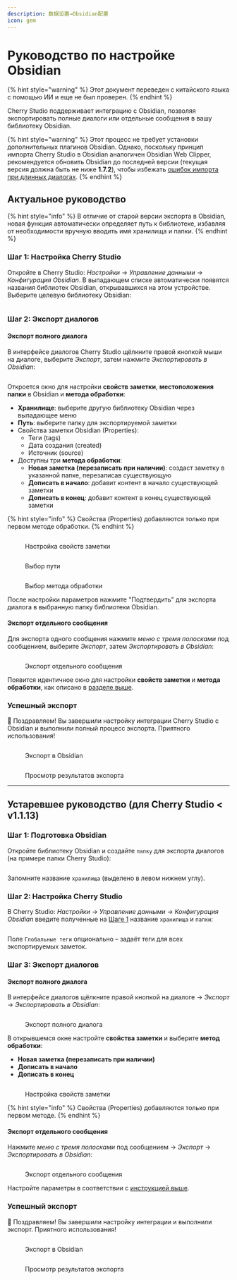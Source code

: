 ```yaml
---
description: 数据设置→Obsidian配置
icon: gem
---
```

# Руководство по настройке Obsidian


{% hint style="warning" %}
Этот документ переведен с китайского языка с помощью ИИ и еще не был проверен.
{% endhint %}




Cherry Studio поддерживает интеграцию с Obsidian, позволяя экспортировать полные диалоги или отдельные сообщения в вашу библиотеку Obsidian.

{% hint style="warning" %}
Этот процесс не требует установки дополнительных плагинов Obsidian. Однако, поскольку принцип импорта Cherry Studio в Obsidian аналогичен Obsidian Web Clipper, рекомендуется обновить Obsidian до последней версии (текущая версия должна быть не ниже **1.7.2**), чтобы избежать [ошибок импорта при длинных диалогах](https://github.com/obsidianmd/obsidian-clipper/releases/tag/0.7.0).
{% endhint %}

## Актуальное руководство

{% hint style="info" %}
В отличие от старой версии экспорта в Obsidian, новая функция автоматически определяет путь к библиотеке, избавляя от необходимости вручную вводить имя хранилища и папки.
{% endhint %}

### Шаг 1: Настройка Cherry Studio

Откройте в Cherry Studio: _Настройки_ → _Управление данными_ → _Конфигурация Obsidian_. В выпадающем списке автоматически появятся названия библиотек Obsidian, открывавшихся на этом устройстве. Выберите целевую библиотеку Obsidian:

<figure><img src="../.gitbook/assets/image (142).png" alt=""><figcaption></figcaption></figure>

### Шаг 2: Экспорт диалогов

#### Экспорт полного диалога

В интерфейсе диалогов Cherry Studio щёлкните правой кнопкой мыши на диалоге, выберите _Экспорт_, затем нажмите _Экспортировать в Obsidian_:

<figure><img src="../.gitbook/assets/image (143).png" alt=""><figcaption></figcaption></figure>

Откроется окно для настройки **свойств заметки**, **местоположения папки** в Obsidian и **метода обработки**:

* **Хранилище**: выберите другую библиотеку Obsidian через выпадающее меню
* **Путь**: выберите папку для экспортируемой заметки
* Свойства заметки Obsidian (Properties):
  * Теги (tags)
  * Дата создания (created)
  * Источник (source)
* Доступны три **метода обработки**:
  * **Новая заметка (перезаписать при наличии)**: создаст заметку в указанной папке, перезаписав существующую
  * **Дописать в начало**: добавит контент в начало существующей заметки
  * **Дописать в конец**: добавит контент в конец существующей заметки

{% hint style="info" %}
Свойства (Properties) добавляются только при первом методе обработки.
{% endhint %}

<figure><img src="../.gitbook/assets/image (144).png" alt=""><figcaption><p>Настройка свойств заметки</p></figcaption></figure>

<figure><img src="../.gitbook/assets/image (145).png" alt=""><figcaption><p>Выбор пути</p></figcaption></figure>

<figure><img src="../.gitbook/assets/image (146).png" alt=""><figcaption><p>Выбор метода обработки</p></figcaption></figure>

После настройки параметров нажмите "Подтвердить" для экспорта диалога в выбранную папку библиотеки Obsidian.

#### Экспорт отдельного сообщения

Для экспорта одного сообщения нажмите _меню с тремя полосками_ под сообщением, выберите _Экспорт_, затем _Экспортировать в Obsidian_:

<figure><img src="../.gitbook/assets/image (147).png" alt=""><figcaption><p>Экспорт отдельного сообщения</p></figcaption></figure>

Появится идентичное окно для настройки **свойств заметки** и **метода обработки**, как описано в [разделе выше](obsidian.md#dao-chu-wan-zheng-dui-hua).

### Успешный экспорт

🎉 Поздравляем! Вы завершили настройку интеграции Cherry Studio с Obsidian и выполнили полный процесс экспорта. Приятного использования!

<figure><img src="../.gitbook/assets/image (140).png" alt=""><figcaption><p>Экспорт в Obsidian</p></figcaption></figure>

<figure><img src="../.gitbook/assets/image (139).png" alt=""><figcaption><p>Просмотр результатов экспорта</p></figcaption></figure>

***

## Устаревшее руководство (для Cherry Studio < v1.1.13)

### Шаг 1: Подготовка Obsidian

Откройте библиотеку Obsidian и создайте `папку` для экспорта диалогов (на примере папки Cherry Studio):

<figure><img src="../.gitbook/assets/image (127).png" alt=""><figcaption></figcaption></figure>

Запомните название `хранилища` (выделено в левом нижнем углу).

### Шаг 2: Настройка Cherry Studio

В Cherry Studio: _Настройки_ → _Управление данными_ → _Конфигурация Obsidian_ введите полученные на [Шаге 1](obsidian.md#di-yi-bu) название `хранилища` и `папки`:

<figure><img src="../.gitbook/assets/image (129).png" alt=""><figcaption></figcaption></figure>

Поле `Глобальные теги` опционально – задаёт теги для всех экспортируемых заметок.

### Шаг 3: Экспорт диалогов

#### Экспорт полного диалога

В интерфейсе диалогов щёлкните правой кнопкой на диалоге → _Экспорт_ → _Экспортировать в Obsidian_:

<figure><img src="../.gitbook/assets/image (138).png" alt=""><figcaption><p>Экспорт полного диалога</p></figcaption></figure>

В открывшемся окне настройте **свойства заметки** и выберите **метод обработки**:
* **Новая заметка (перезаписать при наличии)**
* **Дописать в начало**
* **Дописать в конец**

<figure><img src="../.gitbook/assets/image (137).png" alt=""><figcaption><p>Настройка свойств заметки</p></figcaption></figure>

{% hint style="info" %}
Свойства (Properties) добавляются только при первом методе.
{% endhint %}

#### Экспорт отдельного сообщения

Нажмите _меню с тремя полосками_ под сообщением → _Экспорт_ → _Экспортировать в Obsidian_:

<figure><img src="../.gitbook/assets/image (141).png" alt=""><figcaption><p>Экспорт отдельного сообщения</p></figcaption></figure>

Настройте параметры в соответствии с [инструкцией выше](obsidian.md#dao-chu-wan-zheng-dui-hua).

### Успешный экспорт

🎉 Поздравляем! Вы завершили настройку интеграции и выполнили экспорт. Приятного использования!

<figure><img src="../.gitbook/assets/image (140).png" alt=""><figcaption><p>Экспорт в Obsidian</p></figcaption></figure>

<figure><img src="../.gitbook/assets/image (139).png" alt=""><figcaption><p>Просмотр результатов экспорта</p></figcaption></figure>